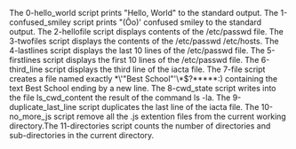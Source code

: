 The 0-hello_world script prints "Hello, World" to the standard output.
The 1-confused_smiley script prints "(Ôo)' confused smiley to the standard output.
The 2-hellofile script displays contents of the /etc/passwd file.
The 3-twofiles script displays the contents of the /etc/passwd /etc/hosts.
The 4-lastlines script displays the last 10 lines of the /etc/passwd file.
The 5-firstlines script displays the first 10 lines of the /etc/passwd file.
The 6-third_line script displays the third line of the iacta file.
The 7-file script creates a file named exactly \*\\'"Best School"\'\\*$\?\*\*\*\*\*:) containing the text Best School ending by a new line.
The 8-cwd_state script writes into the file ls_cwd_content the result of the command ls -la.
The 9-duplicate_last_line script duplicates the last line of the iacta file.
The 10-no_more_js script remove all the .js extention files from the current working directory.The 11-directories script counts the number of directories and sub-directories in the current directory.
